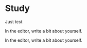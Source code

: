 # Study
Just test

In the editor, write a bit about yourself.

In the editor, write a bit about yourself.
